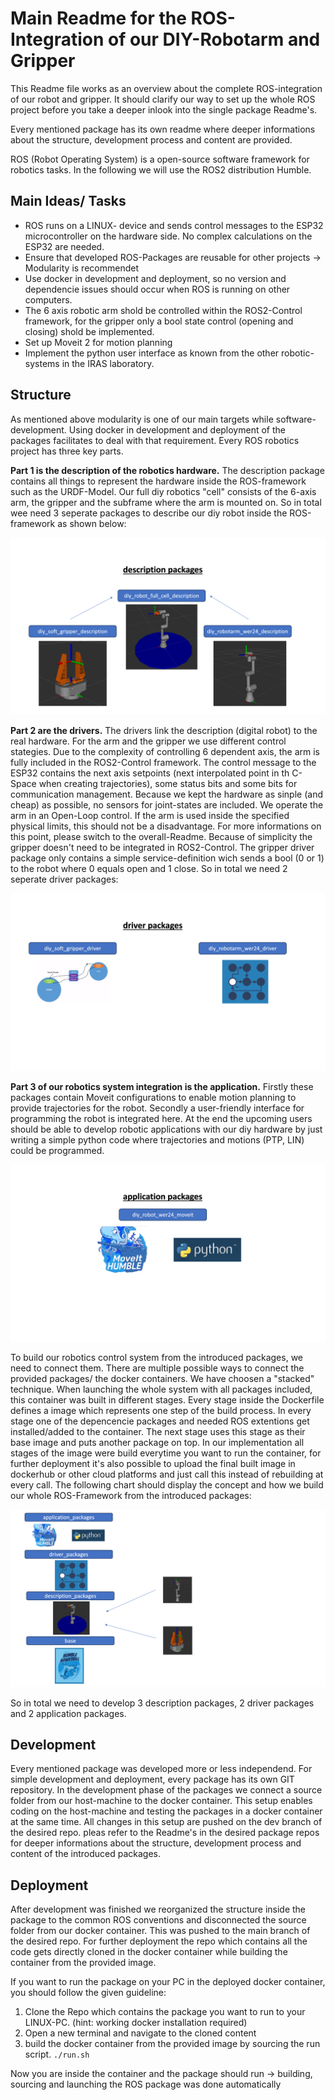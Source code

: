 # Main Readme for the ROS-Integration of our DIY-Robotarm and Gripper

This Readme file works as an overview about the complete ROS-integration of our robot and gripper. It should clarify our way to set up the whole ROS project before you take a deeper inlook into the single package Readme's.

Every mentioned package has its own readme where deeper informations about the structure, development process and content are provided.

ROS (Robot Operating System) is a open-source software framework for robotics tasks. In the following we will use the ROS2 distribution Humble. 

## Main Ideas/ Tasks
- ROS runs on a LINUX- device and sends control messages to the ESP32 microcontroller on the hardware side. No complex calculations on the ESP32 are needed.
- Ensure that developed ROS-Packages are reusable for other projects -> Modularity is recommendet
- Use docker in development and deployment, so no version and dependencie issues should occur when ROS is running on other computers.
- The 6 axis robotic arm shold be controlled within the ROS2-Control framework, for the gripper only a bool state control (opening and closing) shold be implemented.
- Set up Moveit 2 for motion planning
- Implement the python user interface as known from the other robotic-systems in the IRAS laboratory.

## Structure
As mentioned above modularity is one of our main targets while software-development. Using docker in development and deployment of the packages facilitates to deal with that requirement.
Every ROS robotics project has three key parts.

**Part 1 is the description of the robotics hardware.** The description package contains all things to represent the hardware inside the ROS-framework such as the URDF-Model.
Our full diy robotics "cell" consists of the 6-axis arm, the gripper and the subframe where the arm is mounted on. So in total wee need 3 seperate packages to describe our diy robot inside the ROS-framework as shown below:

![description_packages](images/description_packages.png)

**Part 2 are the drivers.** The drivers link the description (digital robot) to the real hardware. For the arm and the gripper we use different control stategies.
Due to the complexity of controlling 6 dependent axis, the arm is fully included in the ROS2-Control framework. The control message to the ESP32 contains the next axis setpoints (next interpolated point in th C-Space when creating trajectories), some status bits and some bits for communication management. Because we kept the hardware as sinple (and cheap) as possible, no sensors for joint-states are included. We operate the arm in an Open-Loop control. If the arm is used inside the specified physical limits, this should not be a disadvantage. For more informations on this point, please switch to the overall-Readme.
Because of simplicity the gripper doesn't need to be integrated in ROS2-Control. The gripper driver package only contains a simple service-definition wich sends a bool (0 or 1) to the robot where 0 equals open and 1 close.
So in total we need 2 seperate driver packages:

![driver_packages](images/driver_packages.png)

**Part 3 of our robotics system integration is the application.** Firstly these packages contain Moveit configurations to enable motion planning to provide trajectories for the robot. Secondly a user-friendly interface for programming the robot is integrated here. At the end the upcoming users should be able to develop robotic applications with our diy hardware by just writing a simple python code where trajectories and motions (PTP, LIN) could be programmed.

![application_packages](images/application_packages.png)

To build our robotics control system from the introduced packages, we need to connect them.
There are multiple possible ways to connect the provided packages/ the docker containers. We have choosen a "stacked" technique. When launching the whole system with all packages included, this container was built in different stages. Every stage inside the Dockerfile defines a image which represents one step of the build process. In every stage one of the depencencie packages and needed ROS extentions get installed/added to the container. The next stage uses this stage as their base image and puts another package on top. 
In our implementation all stages of the image were build everytime you want to run the container, for further deployment it's also possible to upload the final built image in dockerhub or other cloud platforms and just call this instead of rebuilding at every call. The following chart should display the concept and how we build our whole ROS-Framework from the introduced packages:

![staged_build](images/staged_build.png)

So in total we need to develop 3 description packages, 2 driver packages and 2 application packages.

## Development
Every mentioned package was developed more or less independend. For simple development and deployment, every package has its own GIT repository.
In the development phase of the packages we connect a source folder from our host-machine to the docker container. This setup enables coding on the host-machine and testing the packages in a docker container at the same time. All changes in this setup are pushed on the dev branch of the desired repo. 
pleas refer to the Readme's in the desired package repos for deeper informations about the structure, development process and content of the introduced packages.

## Deployment
After development was finished we reorganized the structure inside the package to the common ROS conventions and disconnected the source folder from our docker container. This was pushed to the main branch of the desired repo. For further deployment the repo which contains all the code gets directly cloned in the docker container while building the container from the provided image.

If you want to run the package on your PC in the deployed docker container, you should follow the given guideline:
1) Clone the Repo which contains the package you want to run to your LINUX-PC. (hint: working docker installation required)
2) Open a new terminal and navigate to the cloned content
3) build the docker container from the provided image by sourcing the run script. ```./run.sh```

Now you are inside the container and the package should run -> building, sourcing and launching the ROS package was done automatically
